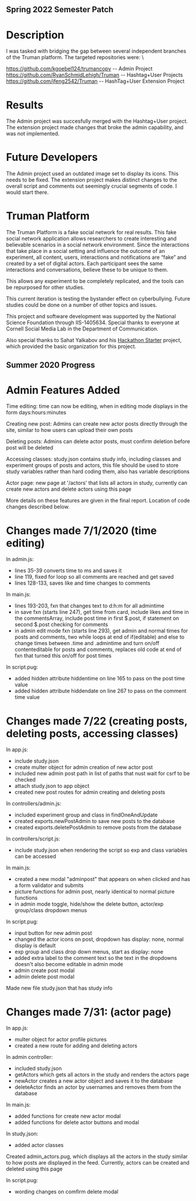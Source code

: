 ## Spring 2022 Semester Patch

# Description

I was tasked with bridging the gap between several independent branches of the Truman platform. The targeted repositories were: \

https://github.com/kgoebel124/trumancopy -- Admin Project \
https://github.com/RyanSchmidLehigh/Truman -- Hashtag+User Projects \
https://github.com/jfeng2542/Truman -- HashTag+User Extension Project

# Results

The Admin project was succesfully merged with the Hashtag+User project. The extension project made changes that broke the admin capability, and was not implemented.

# Future Developers

The Admin project used an outdated image set to display its icons. This needs to be fixed. The extension project makes distinct changes to the overall script and comments out seemingly crucial segments of code. I would start there.

# Truman Platform

The Truman Platform is a fake social network for real results. This fake social network application allows researchers to create interesting and believable scenarios in a social network environment. Since the interactions that take place in a social setting and influence the outcome of an experiment, all content, users, interactions and notifications are “fake” and created by a set of digital actors. Each participant sees the same interactions and conversations, believe these to be unique to them.

This allows any experiment to be completely replicated, and the tools can be repurposed for other studies.

This current iteration is testing the bystander effect on cyberbullying. Future studies could be done on a number of other topics and issues.

This project and software development was supported by the National Science Foundation through IIS-1405634. Special thanks to everyone at Cornell Social Media Lab in the Department of Communication.

Also special thanks to Sahat Yalkabov and his [Hackathon Starter](https://github.com/sahat/hackathon-starter) project, which provided the basic organization for this project.

## Summer 2020 Progress

# Admin Features Added

Time editing: time can now be editing, when in editing mode displays in the form days:hours:minutes

Creating new post: Admins can create new actor posts directly through the site, similar to how users can upload their own posts

Deleting posts: Admins can delete actor posts, must confirm deletion before post will be deleted

Accessing classes: study.json contains study info, including classes and experiment groups of posts and actors, this file should be used to store study variables rather than hard coding them, also has variable descriptions

Actor page: new page at '/actors' that lists all actors in study, currently can create new actors and delete actors using this page

More details on these features are given in the final report. Location of code changes described below.

# Changes made 7/1/2020 (time editing)

In admin.js:

- lines 35-39 converts time to ms and saves it
- line 119, fixed for loop so all comments are reached and get saved
- lines 128-133, saves like and time changes to comments

In main.js:

- lines 193-203, fxn that changes text to d:h:m for all admintime
- in save fxn (starts line 247), get time from card, include likes and time in the commentsArray, include post time in first $.post, if statement on second $.post checking for comments
- in admin edit mode fxn (starts line 293), get admin and normal times for posts and comments, two while loops at end of if(editable) and else to change times between .time and .admintime and turn on/off contenteditable for posts and comments, replaces old code at end of fxn that turned this on/off for post times

In script.pug:

- added hidden attribute hiddentime on line 165 to pass on the post time value
- added hidden attribute hiddendate on line 267 to pass on the comment time value

# Changes made 7/22 (creating posts, deleting posts, accessing classes)

In app.js:

- include study.json
- create multer object for admin creation of new actor post
- included new admin post path in list of paths that nust wait for csrf to be checked
- attach study.json to app object
- created new post routes for admin creating and deleting posts

In controllers/admin.js:

- included experiment group and class in findOneAndUpdate
- created exports.newPostAdmin to save new posts to the database
- created exports.deletePostAdmin to remove posts from the database

In controllers/script.js:

- include study.json when rendering the script so exp and class variables can be accessed

In main.js:

- created a new modal "adminpost" that appears on when clicked and has a form validator and submits
- picture functions for admin post, nearly identical to normal picture functions
- in admin mode toggle, hide/show the delete button, actor/exp group/class dropdown menus

In script.pug:

- input button for new admin post
- changed the actor icons on post, dropdown has display: none, normal display is default
- exp group and class drop down menus, start as display: none
- added extra label to the comment text so the text in the dropdowns doesn't also become editable in admin mode
- admin create post modal
- admin delete post modal

Made new file study.json that has study info

# Changes made 7/31: (actor page)

In app.js:

- multer object for actor profile pictures
- created a new route for adding and deleting actors

In admin controller:

- included study.json
- getActors which gets all actors in the study and renders the actors page
- newActor creates a new actor object and saves it to the database
- deleteActor finds an actor by usernames and removes them from the database

In main.js:

- added functions for create new actor modal
- added functions for delete actor buttons and modal

In study.json:

- added actor classes

Created admin_actors.pug, which displays all the actors in the study similar to how posts are displayed in the feed. Currently, actors can be created and deleted using this page

In script.pug:

- wording changes on comfirm delete modal
